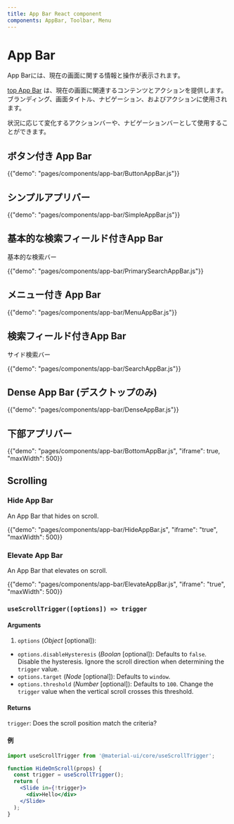 ```yaml
---
title: App Bar React component
components: AppBar, Toolbar, Menu
---
```


# App Bar

<p class="description">App Barには、現在の画面に関する情報と操作が表示されます。</p>

[top App Bar](https://material.io/design/components/app-bars-top.html) は、現在の画面に関連するコンテンツとアクションを提供します。 ブランディング、画面タイトル、ナビゲーション、およびアクションに使用されます。

状況に応じて変化するアクションバーや、ナビゲーションバーとして使用することができます。

## ボタン付き App Bar

{{"demo": "pages/components/app-bar/ButtonAppBar.js"}}

## シンプルアプリバー

{{"demo": "pages/components/app-bar/SimpleAppBar.js"}}

## 基本的な検索フィールド付きApp Bar

基本的な検索バー

{{"demo": "pages/components/app-bar/PrimarySearchAppBar.js"}}

## メニュー付き App Bar

{{"demo": "pages/components/app-bar/MenuAppBar.js"}}

## 検索フィールド付きApp Bar

サイド検索バー

{{"demo": "pages/components/app-bar/SearchAppBar.js"}}

## Dense App Bar (デスクトップのみ)

{{"demo": "pages/components/app-bar/DenseAppBar.js"}}

## 下部アプリバー

{{"demo": "pages/components/app-bar/BottomAppBar.js", "iframe": true, "maxWidth": 500}}

## Scrolling

### Hide App Bar

An App Bar that hides on scroll.

{{"demo": "pages/components/app-bar/HideAppBar.js", "iframe": "true", "maxWidth": 500}}

### Elevate App Bar

An App Bar that elevates on scroll.

{{"demo": "pages/components/app-bar/ElevateAppBar.js", "iframe": "true", "maxWidth": 500}}

### `useScrollTrigger([options]) => trigger`

#### Arguments

1. `options` (*Object* [optional]):

- `options.disableHysteresis` (*Boolan* [optional]): Defaults to `false`. Disable the hysteresis. Ignore the scroll direction when determining the `trigger` value.
- `options.target` (*Node* [optional]): Defaults to `window`.
- `options.threshold` (*Number* [optional]): Defaults to `100`. Change the `trigger` value when the vertical scroll crosses this threshold.

#### Returns

`trigger`: Does the scroll position match the criteria?

#### 例

```jsx
import useScrollTrigger from '@material-ui/core/useScrollTrigger';

function HideOnScroll(props) {
  const trigger = useScrollTrigger();
  return (
    <Slide in={!trigger}>
      <div>Hello</div>
    </Slide>
  );
}
```